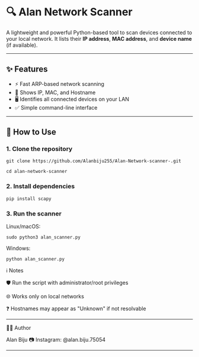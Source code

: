 # 🔍 Alan Network Scanner

A lightweight and powerful Python-based tool to scan devices connected to your local network. It lists their **IP address**, **MAC address**, and **device name** (if available).

---

## ✨ Features

- ⚡ Fast ARP-based network scanning
- 📍 Shows IP, MAC, and Hostname
- 🖥️ Identifies all connected devices on your LAN
- ✅ Simple command-line interface


---

## 🚀 How to Use

### 1. Clone the repository


```git clone https://github.com/Alanbiju255/Alan-Network-scanner-.git ```

```cd alan-network-scanner```

### 2. Install dependencies

```pip install scapy ```

### 3. Run the scanner


Linux/macOS:

```sudo python3 alan_scanner.py ```


Windows:

``` python alan_scanner.py ```




ℹ️ Notes

🛡️ Run the script with administrator/root privileges

🌐 Works only on local networks

❓ Hostnames may appear as "Unknown" if not resolvable



---

👨‍💻 Author

Alan Biju
📷 Instagram: @alan.biju.75054


---
